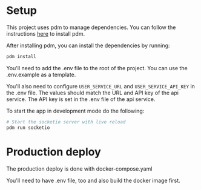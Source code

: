 # Setup
This project uses pdm to manage dependencies. 
You can follow the instructions [here](https://pdm-project.org/latest/) to install pdm.

After installing pdm, you can install the dependencies by running:
```bash
pdm install
```

You'll need to add the .env file to the root of the project. You can use the .env.example as a template.

You'll also need to configure `USER_SERVICE_URL` and `USER_SERVICE_API_KEY` in the .env file.
The values should match the URL and API key of the api service.
The API key is set in the .env file of the api service.

To start the app in development mode do the following:

```bash
# Start the socketio server with live reload
pdm run socketio
```

# Production deploy

The production deploy is done with docker-compose.yaml

You'll need to have .env file, too and also build the docker image first.